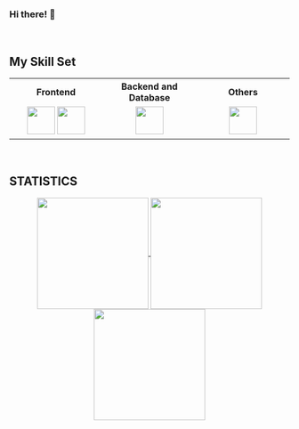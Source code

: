 ### Hi there! 👋

<br/>

## My Skill Set

<table>
<tr>
    <th>Frontend</th>
    <th>Backend and Database</th>
    <th>Others</th>
</tr>

<tr><td valign="top" width="33%">

<div align="center">  
<a href="https://skillicons.dev" target="_blank"><img src="https://skillicons.dev/icons?i=html,css,js,react,redux" height="50" /></a>
<a href="https://skillicons.dev" target="_blank"><img src="https://skillicons.dev/icons?i=styledcomponents,materialui,webpack,vite" height="50" /></a> 
</div>

</td><td valign="top" width="33%">

<div align="center">  
<a href="https://skillicons.dev" target="_blank"><img src="https://skillicons.dev/icons?i=nodejs,mongodb,express,postman" height="50"/></a>
</div>

</td><td valign="top" width="33%">

<div align="center">  
<a href="https://skillicons.dev" target="_blank"><img src="https://skillicons.dev/icons?i=figma,vscode,github,git,bash" height="50"/></a>  
</div>

</td></tr></table>

<br/>

## STATISTICS

<div align="center">

<a href="https://github.com/anuraghazra/convoychat">
  <img height=200 align="center" src="https://github-readme-streak-stats.herokuapp.com/?user=va7ul&theme=slateorange&hide_border=true&card_width=790" />
</a>
<a href="https://github.com/anuraghazra/github-readme-stats">
  <img height=200 align="center" src="https://github-readme-stats.vercel.app/api?username=va7ul&theme=slateorange&show_icons=true&hide_border=true&count_private=true&card_width=460" />
</a>

<a href="https://github.com/anuraghazra/convoychat">
  <img height=200 align="center" src="https://github-readme-stats.vercel.app/api/top-langs?username=va7ul&theme=slateorange&show_icons=true&hide_border=true&layout=compact&langs_count=8&card_width=280" />
</a>

</div>
